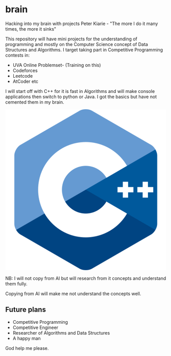 # brain
Hacking into my brain with projects
Peter Kiarie - "The more I do it many times, the more it sinks"

This repository will have mini projects for the understanding of programming and mostly
on the Computer Science concept of Data Structures and Algorithms. I target taking part 
in Competitive Programming contests in:
- UVA Online Problemset- (Training on this)
- Codeforces
- Leetcode
- AtCoder etc

I will start off with C++ for it is fast in Algorithms and will make console applications
then switch to python or Java. I got the basics but have not cemented them in my brain.

![CPP](c-.png)

NB: I will not copy from AI but will research from it concepts and understand them fully.

Copying from AI will make me not understand the concepts well. 

## Future plans
- Competitive Programming
- Competitive Engineer
- Researcher of Algorithms and Data Structures
- A happy man

God help me please.
